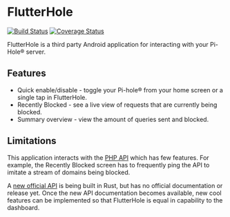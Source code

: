 # FlutterHole

[![Build Status](https://api.travis-ci.com/sterrenburg/flutterhole.svg?branch=master)](https://api.travis-ci.com/sterrenburg/flutterhole)
[![Coverage Status](https://coveralls.io/repos/github/sterrenburg/flutterhole/badge.svg?branch=master)](https://coveralls.io/github/sterrenburg/flutterhole?branch=master)

FlutterHole is a third party Android application for interacting with your Pi-Hole® server.

## Features
- Quick enable/disable - toggle your Pi-hole® from your home screen or a single tap in FlutterHole.
- Recently Blocked - see a live view of requests that are currently being blocked.
- Summary overview - view the amount of queries sent and blocked.

##   Limitations
This application interacts with the [PHP API](https://discourse.pi-hole.net/t/pi-hole-api/1863) which has few features. For example, the Recently Blocked screen has to frequently ping the API to imitate a stream of domains being blocked.

A [new official API](https://github.com/pi-hole/api) is being built in Rust, but has no official documentation or release yet. Once the new API documentation becomes available, new cool features can be implemented so that FlutterHole is equal in capability to the dashboard.
